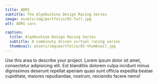 ```yaml
---
title: ADRS
subtitle: The Algebuckina Design Racing Series
image: assets/img/portfolio/02-full.jpg
alt: ADRS cars

caption:
  title: Algebuckina Design Racing Series
  subtitle: A comminuty driven virtual racing series
  thumbnail: assets/img/portfolio/02-thumbnail.jpg
---
```

Use this area to describe your project. Lorem ipsum dolor sit amet, consectetur adipisicing elit. Est blanditiis dolorem culpa incidunt minus dignissimos deserunt repellat aperiam quasi sunt officia expedita beatae cupiditate, maiores repudiandae, nostrum, reiciendis facere nemo!
